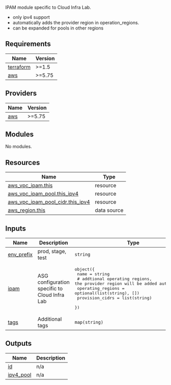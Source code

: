 
IPAM module specific to Cloud Infra Lab.
- only ipv4 support
- automatically adds the provider region in operation\_regions.
- can be expanded for pools in other regions

## Requirements

| Name | Version |
|------|---------|
| <a name="requirement_terraform"></a> [terraform](#requirement\_terraform) | >=1.5 |
| <a name="requirement_aws"></a> [aws](#requirement\_aws) | >=5.75 |

## Providers

| Name | Version |
|------|---------|
| <a name="provider_aws"></a> [aws](#provider\_aws) | >=5.75 |

## Modules

No modules.

## Resources

| Name | Type |
|------|------|
| [aws_vpc_ipam.this](https://registry.terraform.io/providers/hashicorp/aws/latest/docs/resources/vpc_ipam) | resource |
| [aws_vpc_ipam_pool.this_ipv4](https://registry.terraform.io/providers/hashicorp/aws/latest/docs/resources/vpc_ipam_pool) | resource |
| [aws_vpc_ipam_pool_cidr.this_ipv4](https://registry.terraform.io/providers/hashicorp/aws/latest/docs/resources/vpc_ipam_pool_cidr) | resource |
| [aws_region.this](https://registry.terraform.io/providers/hashicorp/aws/latest/docs/data-sources/region) | data source |

## Inputs

| Name | Description | Type | Default | Required |
|------|-------------|------|---------|:--------:|
| <a name="input_env_prefix"></a> [env\_prefix](#input\_env\_prefix) | prod, stage, test | `string` | n/a | yes |
| <a name="input_ipam"></a> [ipam](#input\_ipam) | ASG configuration specific to Cloud Infra Lab | <pre>object({<br/>    name = string<br/>    # addtional operating regions, the provider region will be added automatically<br/>    operating_regions = optional(list(string), [])<br/>    provision_cidrs   = list(string)<br/>  })</pre> | n/a | yes |
| <a name="input_tags"></a> [tags](#input\_tags) | Additional tags | `map(string)` | `{}` | no |

## Outputs

| Name | Description |
|------|-------------|
| <a name="output_id"></a> [id](#output\_id) | n/a |
| <a name="output_ipv4_pool"></a> [ipv4\_pool](#output\_ipv4\_pool) | n/a |
